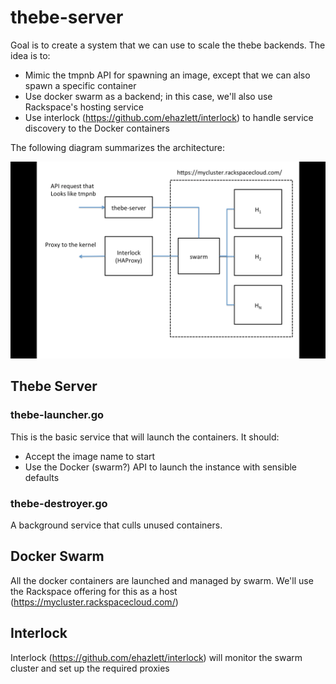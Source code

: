 # thebe-server

Goal is to create a system that we can use to scale the thebe backends.  The idea is to:

* Mimic the tmpnb API for spawning an image, except that we can also spawn a specific container
* Use docker swarm as a backend; in this case, we'll also use Rackspace's hosting service
* Use interlock (https://github.com/ehazlett/interlock) to handle service discovery to the Docker containers

The following diagram summarizes the architecture:

![Architecture](images/architecture.png)

## Thebe Server

### thebe-launcher.go

This is the basic service that will launch the containers.  It should:

* Accept the image name to start
* Use the Docker (swarm?) API to launch the instance with sensible defaults

### thebe-destroyer.go

A background service that culls unused containers.


## Docker Swarm

All the docker containers are launched and managed by swarm.  We'll use the Rackspace offering for this as a host (https://mycluster.rackspacecloud.com/)

## Interlock

Interlock (https://github.com/ehazlett/interlock) will monitor the swarm cluster and set up the required proxies
